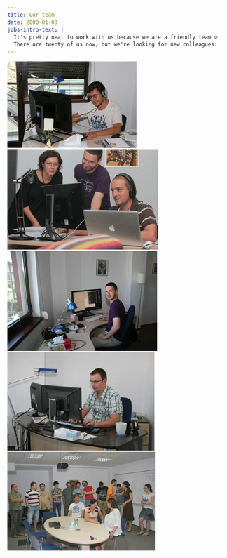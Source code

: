 ```yaml
---
title: Our team
date: 2000-01-03
jobs-intro-text: |
  It's pretty neat to work with us because we are a friendly team ☺.
  There are twenty of us now, but we're looking for new colleagues:
---
```



<img src="/images/team/team2011-1.jpg" alt="Eau de Web team 2011" style="" />
<img src="/images/team/team2011-2.jpg" alt="Eau de Web team 2011" style="" />
<img src="/images/team/team2011-3.jpg" alt="Eau de Web team 2011" style="" />
<img src="/images/team/team2011-4.jpg" alt="Eau de Web team 2011" style="" />
<img src="/images/team/team2011-5.jpg" alt="Eau de Web team 2011" style="" />


